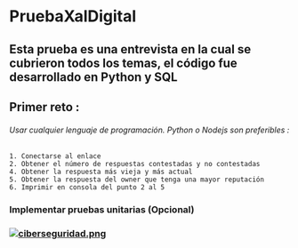 # PruebaXalDigital
## Esta prueba es una entrevista en la cual se cubrieron todos los temas, el código fue desarrollado en Python y SQL
## Primer reto : 
###### Usar cualquier lenguaje de programación. Python o Nodejs son preferibles :
```
1. Conectarse al enlace 
2. Obtener el número de respuestas contestadas y no contestadas 
4. Obtener la respuesta más vieja y más actual 
5. Obtener la respuesta del owner que tenga una mayor reputación 
6. Imprimir en consola del punto 2 al 5 
```
<h3>Implementar pruebas unitarias (Opcional)<h3>

[![ciberseguridad.png](https://i.postimg.cc/fTBxBStM/ciberseguridad.png)](https://postimg.cc/8jfJC5mY)
